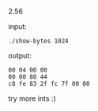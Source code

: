 2.56

input:

    ./show-bytes 1024

output:

    00 04 00 00
    00 00 80 44
    c8 fe 83 2f fc 7f 00 00

try more ints :)
